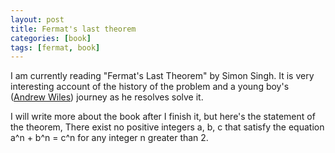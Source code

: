 ```yaml
---
layout: post
title: Fermat's last theorem
categories: [book]
tags: [fermat, book]
---
```


I am currently reading "Fermat's Last Theorem" by Simon Singh. It is very interesting account of the history of the problem
and a young boy's ([Andrew Wiles]([https://en.wikipedia.org/wiki/Andrew_Wiles)) journey as he resolves solve it.

I will write more about the book after I finish it, but here's the statement of the theorem,
There exist no positive integers a, b, c that satisfy the equation a^n + b^n = c^n for any integer n greater than 2.

